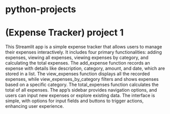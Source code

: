 # python-projects

# (Expense Tracker) project 1

This Streamlit app is a simple expense tracker that allows users to manage their expenses interactively. It includes four primary functionalities: adding expenses, viewing all expenses, viewing expenses by category, and calculating the total expenses. The add_expense function records an expense with details like description, category, amount, and date, which are stored in a list. The view_expenses function displays all the recorded expenses, while view_expenses_by_category filters and shows expenses based on a specific category. The total_expenses function calculates the total of all expenses. The app’s sidebar provides navigation options, and users can input new expenses or explore existing data. The interface is simple, with options for input fields and buttons to trigger actions, enhancing user experience.
